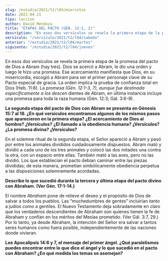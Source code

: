 ```yaml
---
slug: /estudia/2021/t2/l04/miercoles
date: 2021-04-21
tipo: leccion
author: David Mendoza
title: "ETAPAS DEL PACTO (GÉN. 12:1, 2)"
description: "En esos dos versículos se revela la primera etapa de la promesa del pacto de Dios a Abram (hay tres). Dios se acercó a Abram, le dio una orden y luego le hizo una promesa. Ese acercamiento manifiesta que Dios, en su misericordia, escogió a Abram para ser el primer personaje clave de su Pacto especial de gracia"
versiculo: "/versiculo/2021/t2/l04/sabado"
anterior: "/estudia/2021/t2/l04/martes"
siguiente: "/estudia/2021/t2/l04/jueves"
---
```


En esos dos versículos se revela la primera etapa de la promesa
del pacto de Dios a Abram (hay tres). Dios se acercó a Abram, le
dio una orden y luego le hizo una promesa. Ese acercamiento manifiesta
que Dios, en su misericordia, escogió a Abram para ser el primer
personaje clave de su Pacto especial de gracia. La orden implica la
prueba de confianza total en Dios (Heb. 11:8). La
_promesa (Gén. 12:1-3, 7), aunque fue destinada
específicamente a los descen_ dientes de Abram, en última instancia incluye una promesa para
toda la raza humana (Gén. 12:3; Gál. 3:6-9).


**La segunda etapa del pacto de Dios con Abram se presenta en
Génesis 15:7 al 18. ¿En qué versículos
encontramos algunos de los mismos pasos que aparecieron en la
primera etapa? ¿El acercamiento de Dios al hombre?
¿Versículos?** **¿El llamado a la obediencia humana? ¿Versículos?** **¿La promesa divina? ¿Versículos?**

En el solemne ritual de la segunda etapa, el Señor apareció
a Abram y pasó por entre los animales divididos cuidadosamente
dispuestos. Abram mató y dividió a cada uno de los tres
animales y colocó las dos mitades una contra la otra, con un
espacio entre ellas. También mató a las aves, pero no las
dividió. Los que establecían el pacto debían caminar
entre las piezas divididas; de esta manera, prometían
simbólicamente obediencia perpetua a las disposiciones
solemnemente acordadas.


**Describe lo que sucedió durante la tercera y última etapa
del pacto divino con Abraham. (Ver Gén. 17:1-14.)**

El nombre _Abraham_ pone de relieve el deseo y el propósito
de Dios de salvar a todos los pueblos. Las “muchedumbres de
gentes” incluirían _tanto_ a judíos _como_ a
gentiles. El Nuevo Testamento deja sobradamente en claro que los
verdaderos descendientes de Abraham son quienes tienen la fe de
Abraham y confían en los méritos del Mesías prometido.
(Ver Gál. 3:7, 29.) Por lo tanto, ya desde Abraham, la
intención del Señor era salvar a tantos seres humanos como
fuera posible, independientemente de las naciones donde vivieran.


**Lee Apocalipsis 14:6 y 7, el mensaje del primer ángel.
¿Qué paralelismos puedes encontrar entre lo que dice el
ángel y lo que sucedió en el pacto con Abraham? ¿En
qué medida los temas se asemejan?**
